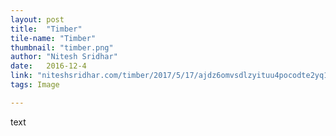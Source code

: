 ```yaml
---
layout: post
title:  "Timber"
tile-name: "Timber"
thumbnail: "timber.png"
author: "Nitesh Sridhar"
date:   2016-12-4
link: "niteshsridhar.com/timber/2017/5/17/ajdz6omvsdlzyituu4pocodte2yq1y"
tags: Image

---
```


text
